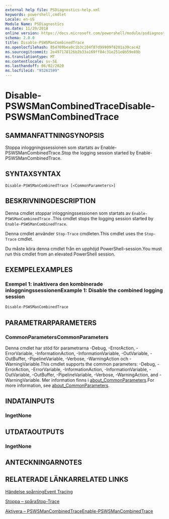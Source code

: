 ```yaml
---
external help file: PSDiagnostics-help.xml
keywords: powershell,cmdlet
Locale: en-US
Module Name: PSDiagnostics
ms.date: 11/29/2018
online version: https://docs.microsoft.com/powershell/module/psdiagnostics/disable-pswsmancombinedtrace?view=powershell-7.1&WT.mc_id=ps-gethelp
schema: 2.0.0
title: Disable-PSWSManCombinedTrace
ms.openlocfilehash: 854769bea9c1b3c104f87d99909f6201a39cac42
ms.sourcegitcommit: 2e497178126b2b33a169ff04c31e251e0b59e89b
ms.translationtype: MT
ms.contentlocale: sv-SE
ms.lasthandoff: 06/02/2020
ms.locfileid: "93261599"
---
```

# <span data-ttu-id="0d5cb-103">Disable-PSWSManCombinedTrace</span><span class="sxs-lookup"><span data-stu-id="0d5cb-103">Disable-PSWSManCombinedTrace</span></span>

## <span data-ttu-id="0d5cb-104">SAMMANFATTNING</span><span class="sxs-lookup"><span data-stu-id="0d5cb-104">SYNOPSIS</span></span>
<span data-ttu-id="0d5cb-105">Stoppa inloggningssessionen som startats av Enable-PSWSManCombinedTrace.</span><span class="sxs-lookup"><span data-stu-id="0d5cb-105">Stop the logging session started by Enable-PSWSManCombinedTrace.</span></span>

## <span data-ttu-id="0d5cb-106">SYNTAX</span><span class="sxs-lookup"><span data-stu-id="0d5cb-106">SYNTAX</span></span>

```
Disable-PSWSManCombinedTrace [<CommonParameters>]
```

## <span data-ttu-id="0d5cb-107">BESKRIVNING</span><span class="sxs-lookup"><span data-stu-id="0d5cb-107">DESCRIPTION</span></span>

<span data-ttu-id="0d5cb-108">Denna cmdlet stoppar inloggningssessionen som startats av `Enable-PSWSManCombinedTrace` .</span><span class="sxs-lookup"><span data-stu-id="0d5cb-108">This cmdlet stops the logging session started by `Enable-PSWSManCombinedTrace`.</span></span>

<span data-ttu-id="0d5cb-109">Denna cmdlet använder `Stop-Trace` cmdleten.</span><span class="sxs-lookup"><span data-stu-id="0d5cb-109">This cmdlet uses the `Stop-Trace` cmdlet.</span></span>

<span data-ttu-id="0d5cb-110">Du måste köra denna cmdlet från en upphöjd PowerShell-session.</span><span class="sxs-lookup"><span data-stu-id="0d5cb-110">You must run this cmdlet from an elevated PowerShell session.</span></span>

## <span data-ttu-id="0d5cb-111">EXEMPEL</span><span class="sxs-lookup"><span data-stu-id="0d5cb-111">EXAMPLES</span></span>

### <span data-ttu-id="0d5cb-112">Exempel 1: inaktivera den kombinerade inloggningssessionen</span><span class="sxs-lookup"><span data-stu-id="0d5cb-112">Example 1: Disable the combined logging session</span></span>

```powershell
Disable-PSWSManCombinedTrace
```

## <span data-ttu-id="0d5cb-113">PARAMETRAR</span><span class="sxs-lookup"><span data-stu-id="0d5cb-113">PARAMETERS</span></span>

### <span data-ttu-id="0d5cb-114">CommonParameters</span><span class="sxs-lookup"><span data-stu-id="0d5cb-114">CommonParameters</span></span>

<span data-ttu-id="0d5cb-115">Denna cmdlet har stöd för parametrarna -Debug, -ErrorAction, -ErrorVariable, -InformationAction, -InformationVariable, -OutVariable, -OutBuffer, -PipelineVariable, -Verbose, -WarningAction och -WarningVariable.</span><span class="sxs-lookup"><span data-stu-id="0d5cb-115">This cmdlet supports the common parameters: -Debug, -ErrorAction, -ErrorVariable, -InformationAction, -InformationVariable, -OutVariable, -OutBuffer, -PipelineVariable, -Verbose, -WarningAction, and -WarningVariable.</span></span> <span data-ttu-id="0d5cb-116">Mer information finns i [about_CommonParameters](https://go.microsoft.com/fwlink/?LinkID=113216).</span><span class="sxs-lookup"><span data-stu-id="0d5cb-116">For more information, see [about_CommonParameters](https://go.microsoft.com/fwlink/?LinkID=113216).</span></span>

## <span data-ttu-id="0d5cb-117">INDATA</span><span class="sxs-lookup"><span data-stu-id="0d5cb-117">INPUTS</span></span>

### <span data-ttu-id="0d5cb-118">Inget</span><span class="sxs-lookup"><span data-stu-id="0d5cb-118">None</span></span>

## <span data-ttu-id="0d5cb-119">UTDATA</span><span class="sxs-lookup"><span data-stu-id="0d5cb-119">OUTPUTS</span></span>

### <span data-ttu-id="0d5cb-120">Inget</span><span class="sxs-lookup"><span data-stu-id="0d5cb-120">None</span></span>

## <span data-ttu-id="0d5cb-121">ANTECKNINGAR</span><span class="sxs-lookup"><span data-stu-id="0d5cb-121">NOTES</span></span>

## <span data-ttu-id="0d5cb-122">RELATERADE LÄNKAR</span><span class="sxs-lookup"><span data-stu-id="0d5cb-122">RELATED LINKS</span></span>

[<span data-ttu-id="0d5cb-123">Händelse spårning</span><span class="sxs-lookup"><span data-stu-id="0d5cb-123">Event Tracing</span></span>](/windows/desktop/ETW/event-tracing-portal)

[<span data-ttu-id="0d5cb-124">Stoppa – spåra</span><span class="sxs-lookup"><span data-stu-id="0d5cb-124">Stop-Trace</span></span>](stop-trace.md)

[<span data-ttu-id="0d5cb-125">Aktivera – PSWSManCombinedTrace</span><span class="sxs-lookup"><span data-stu-id="0d5cb-125">Enable-PSWSManCombinedTrace</span></span>](Enable-PSWSManCombinedTrace.md)

